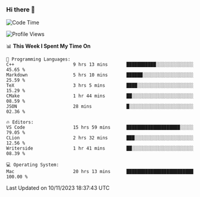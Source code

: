 ### Hi there 👋

<!--START_SECTION:waka-->
![Code Time](http://img.shields.io/badge/Code%20Time-84%20hrs%2027%20mins-blue)

![Profile Views](http://img.shields.io/badge/Profile%20Views-15-blue)

📊 **This Week I Spent My Time On** 

```text
💬 Programming Languages: 
C++                      9 hrs 13 mins       ███████████░░░░░░░░░░░░░░   45.65 % 
Markdown                 5 hrs 10 mins       ██████░░░░░░░░░░░░░░░░░░░   25.59 % 
TeX                      3 hrs 5 mins        ████░░░░░░░░░░░░░░░░░░░░░   15.29 % 
CMake                    1 hr 44 mins        ██░░░░░░░░░░░░░░░░░░░░░░░   08.59 % 
JSON                     28 mins             █░░░░░░░░░░░░░░░░░░░░░░░░   02.36 % 

🔥 Editors: 
VS Code                  15 hrs 59 mins      ████████████████████░░░░░   79.05 % 
CLion                    2 hrs 32 mins       ███░░░░░░░░░░░░░░░░░░░░░░   12.56 % 
Writerside               1 hr 41 mins        ██░░░░░░░░░░░░░░░░░░░░░░░   08.39 % 

💻 Operating System: 
Mac                      20 hrs 13 mins      █████████████████████████   100.00 % 
```


 Last Updated on 10/11/2023 18:37:43 UTC
<!--END_SECTION:waka-->

<!--
**JackeyHua-SJTU/JackeyHua-SJTU** is a ✨ _special_ ✨ repository because its `README.md` (this file) appears on your GitHub profile.

Here are some ideas to get you started:

- 🔭 I’m currently working on ...
- 🌱 I’m currently learning ...
- 👯 I’m looking to collaborate on ...
- 🤔 I’m looking for help with ...
- 💬 Ask me about ...
- 📫 How to reach me: ...
- 😄 Pronouns: ...
- ⚡ Fun fact: ...
-->
